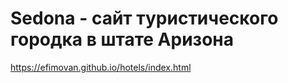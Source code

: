 # Sedona - сайт туристического городка в штате Аризона
https://efimovan.github.io/hotels/index.html

